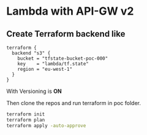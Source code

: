 # Lambda with API-GW v2

## Create Terraform backend like

```hcl
terraform {
  backend "s3" {
    bucket = "tfstate-bucket-poc-000"
    key    = "lambda/tf.state"
    region = "eu-west-1"
  }
}
```

With Versioning is **ON**

Then clone the repos and run terraform in poc folder.

```bash
terraform init 
terraform plan
terraform apply -auto-approve 
```
